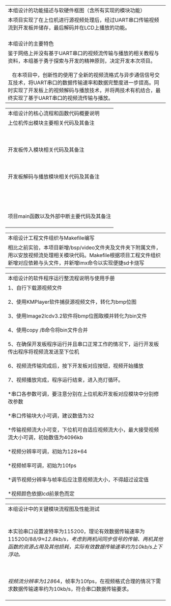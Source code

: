 
|                                                                                                                                                                                         |
| --------------------------------------------------------------------------------------------------------------------------------------------------------------------------------------- |
| 本组设计的功能描述与软硬件框图（含所有实现的模块功能）                                                                                                                                                             |
| 本项目实现了在上位机进行源视频处理后，经过UART串口传输视频流到开发板并储存，最后解码并在LCD上播放的功能。<br><br>                                       |
| 本组设计的主要特色                                                                                                                                                                               |
| 鉴于网络上并没有基于UART串口的视频流传输与播放的相关教程与资料，本组基于勇于探索与开发的精神原则，决定开发本次项目。<br><br>   在本项目中，创新性的使用了全新的视频流格式与异步通信信号交互技术，将UART串口的数据传输速率和数据完整度进一步提高。同时实现了开发板上的视频解码与播放技术，并将两技术有机结合，最终实现了基于UART串口的视频流传输与播放。 |

  

|   |
|---|
|本组设计的核心流程和函数代码概要说明|
|上位机传出模块主要相关代码及其备注<br><br><br><br>开发板传入模块相关代码及其备注<br><br><br><br>开发板解码与播放模块相关代码及其备注<br><br><br><br><br><br>项目main函数以及外部中断主要代码及其备注<br><br>

  

|   |
|---|
|本组设计工程文件组织与Makefile编写|
|相比之前实验，本项目新增/bsp/video文件夹及文件夹下附属文件，用以安放视频流处理相关模块代码。Makefile根据项目工程文件组织新增对应依赖与头文件，并新增imx命令以实现便捷sd卡烧写

  

|                                                                                                                                                                                                                                                                                                                                                                                                                                                                                                 |
| ----------------------------------------------------------------------------------------------------------------------------------------------------------------------------------------------------------------------------------------------------------------------------------------------------------------------------------------------------------------------------------------------------------------------------------------------------------------------------------------------- |
| 本组设计的软件程序运行整流程说明与使用手册                                                                                                                                                                                                                                                                                                                                                                                                                                                                           |
| 1、自行下载源视频文件<br><br>2、使用KMPlayer软件捕获源视频文件，转化为bmp位图<br><br>3、使用Image2lcdv3.2软件将bmp位图取模并转化为bin文件<br><br>4、使用copy /B命令将bin文件合并<br><br>5、在确保开发板程序运行并且串口正常工作的情况下，运行开发板传出程序将视频流发送至下位机<br><br>6、视频流传输完成后，按下开发板对应按钮，视频开始播放<br><br>7、视频播放完成，程序运行结束，进入亮灯循环。<br><br>\*串口各参数可调，要注意分别在上位机和开发板对应模块中分别修改参数<br><br>\*串口传输块大小可调，建议数值为32<br><br>\*传输视频流大小可变，下位机可自适应视频流大小，最大接受视频流大小可调，初始数值为4096kb<br><br>\*视频分辨率可调，初始为128\*64<br><br>\*视频帧率可调，初始为10fps<br><br>\*调节视频分辨率与帧率后应注意视频流大小，不得超过设定值<br><br>\*视频颜色依据lcd前景色而定 |

  

|   |
|---|
|本组设计中的关键模块流程图及性能测试|
|<br><br>本实验串口设置波特率为115200，理论有效数据传输速率为115200/8*8/9≈12.8kb/s，考虑到两机间同步信号的传输、两机其他函数的资源占用及其他损耗，实际有效数据传输速率约为10kb/s上下浮动。<br><br><br><br>视频流分辨率为128*64，帧率为10fps，在视频格式合理的情况下需求数据传输速率约为10kb/s，符合串口数据传输要求。<br><br>

